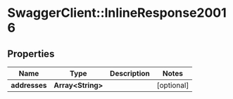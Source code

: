 # SwaggerClient::InlineResponse20016

## Properties
Name | Type | Description | Notes
------------ | ------------- | ------------- | -------------
**addresses** | **Array&lt;String&gt;** |  | [optional] 



